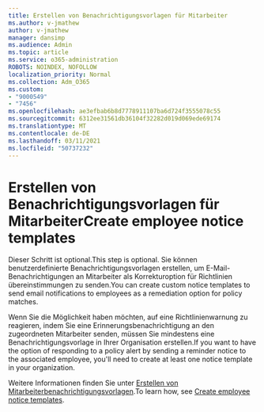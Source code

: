 ```yaml
---
title: Erstellen von Benachrichtigungsvorlagen für Mitarbeiter
ms.author: v-jmathew
author: v-jmathew
manager: dansimp
ms.audience: Admin
ms.topic: article
ms.service: o365-administration
ROBOTS: NOINDEX, NOFOLLOW
localization_priority: Normal
ms.collection: Adm_O365
ms.custom:
- "9000549"
- "7456"
ms.openlocfilehash: ae3efbab6b8d7778911107ba6d724f3555078c55
ms.sourcegitcommit: 6312ee31561db36104f32282d019d069ede69174
ms.translationtype: MT
ms.contentlocale: de-DE
ms.lasthandoff: 03/11/2021
ms.locfileid: "50737232"
---
```

# <a name="create-employee-notice-templates"></a><span data-ttu-id="879e9-102">Erstellen von Benachrichtigungsvorlagen für Mitarbeiter</span><span class="sxs-lookup"><span data-stu-id="879e9-102">Create employee notice templates</span></span>

<span data-ttu-id="879e9-103">Dieser Schritt ist optional.</span><span class="sxs-lookup"><span data-stu-id="879e9-103">This step is optional.</span></span> <span data-ttu-id="879e9-104">Sie können benutzerdefinierte Benachrichtigungsvorlagen erstellen, um E-Mail-Benachrichtigungen an Mitarbeiter als Korrekturoption für Richtlinien übereinstimmungen zu senden.</span><span class="sxs-lookup"><span data-stu-id="879e9-104">You can create custom notice templates to send email notifications to employees as a remediation option for policy matches.</span></span>

<span data-ttu-id="879e9-105">Wenn Sie die Möglichkeit haben möchten, auf eine Richtlinienwarnung zu reagieren, indem Sie eine Erinnerungsbenachrichtigung an den zugeordneten Mitarbeiter senden, müssen Sie mindestens eine Benachrichtigungsvorlage in Ihrer Organisation erstellen.</span><span class="sxs-lookup"><span data-stu-id="879e9-105">If you want to have the option of responding to a policy alert by sending a reminder notice to the associated employee, you'll need to create at least one notice template in your organization.</span></span>

<span data-ttu-id="879e9-106">Weitere Informationen finden Sie unter [Erstellen von Mitarbeiterbenachrichtigungsvorlagen](https://go.microsoft.com/fwlink/?linkid=2129080).</span><span class="sxs-lookup"><span data-stu-id="879e9-106">To learn how, see [Create employee notice templates](https://go.microsoft.com/fwlink/?linkid=2129080).</span></span>
